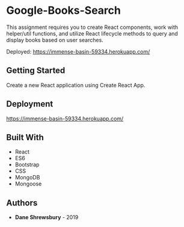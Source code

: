 # Google-Books-Search

This assignment requires you to create React components, work with helper/util functions, and utilize React lifecycle methods to query and display books based on user searches.

Deployed: https://immense-basin-59334.herokuapp.com/

## Getting Started

Create a new React application using Create React App.



## Deployment

https://immense-basin-59334.herokuapp.com/



## Built With

* React
* ES6
* Bootstrap
* CSS
* MongoDB
* Mongoose

## Authors

* **Dane Shrewsbury** - 2019
